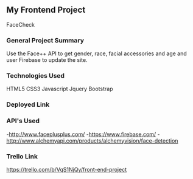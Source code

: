 ## My Frontend Project
FaceCheck
### General Project Summary
Use the Face++ API to get gender, race, facial accessories and age and user Firebase to update the site.

### Technologies Used
HTML5
CSS3
Javascript
Jquery
Bootstrap



### Deployed Link


### API's Used
-http://www.faceplusplus.com/
-https://www.firebase.com/
-http://www.alchemyapi.com/products/alchemyvision/face-detection


### Trello Link
https://trello.com/b/VqS1NjQy/front-end-project